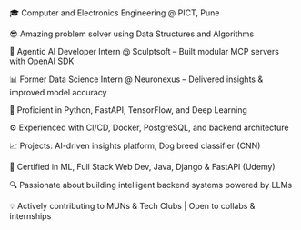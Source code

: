 🎓 Computer and Electronics Engineering @ PICT, Pune

😎 Amazing problem solver using Data Structures and Algorithms

🤖 Agentic AI Developer Intern @ Sculptsoft – Built modular MCP servers with OpenAI SDK

📊 Former Data Science Intern @ Neuronexus – Delivered insights & improved model accuracy

🐍 Proficient in Python, FastAPI, TensorFlow, and Deep Learning

⚙️ Experienced with CI/CD, Docker, PostgreSQL, and backend architecture

📈 Projects: AI-driven insights platform, Dog breed classifier (CNN)

🧠 Certified in ML, Full Stack Web Dev, Java, Django & FastAPI (Udemy)

🔍 Passionate about building intelligent backend systems powered by LLMs

💡 Actively contributing to MUNs & Tech Clubs | Open to collabs & internships
